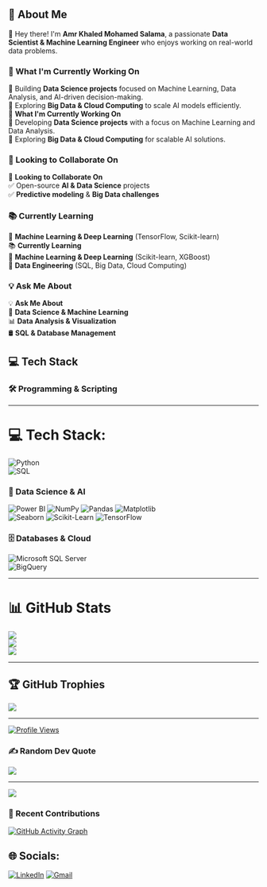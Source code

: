 
 ## 🌟 About Me  
 👋 Hey there! I'm **Amr Khaled Mohamed Salama**, a passionate **Data Scientist & Machine Learning Engineer** who enjoys working on real-world data problems.  
 
 ### 🚀 What I'm Currently Working On  
 🔹 Building **Data Science projects** focused on Machine Learning, Data Analysis, and AI-driven decision-making.  
 🔹 Exploring **Big Data & Cloud Computing** to scale AI models efficiently.  
 🚀 **What I'm Currently Working On**  
 🔹 Developing **Data Science projects** with a focus on Machine Learning and Data Analysis.  
 🔹 Exploring **Big Data & Cloud Computing** for scalable AI solutions.  
 
 ### 🤝 Looking to Collaborate On  
 🤝 **Looking to Collaborate On**  
 ✅ Open-source **AI & Data Science** projects  
 ✅ **Predictive modeling** & **Big Data challenges**  
 
 ### 📚 Currently Learning  
 🔹 **Machine Learning & Deep Learning** (TensorFlow, Scikit-learn)  
 📚 **Currently Learning**  
 🔹 **Machine Learning & Deep Learning** (Scikit-learn, XGBoost)  
 🔹 **Data Engineering** (SQL, Big Data, Cloud Computing)  
  
 
 ### 💡 Ask Me About  
 💡 **Ask Me About**  
 🎯 **Data Science & Machine Learning**  
 📊 **Data Analysis & Visualization**  
 🛢️ **SQL & Database Management**  
 
 ## 💻 Tech Stack  
 ### 🛠 Programming & Scripting  
 ---
 # 💻 Tech Stack:  
 ![Python](https://img.shields.io/badge/python-3670A0?style=for-the-badge&logo=python&logoColor=ffdd54)  
 ![SQL](https://img.shields.io/badge/SQL-%23CC2927.svg?style=for-the-badge&logo=Microsoft%20SQL%20Server&logoColor=white)  
 
 ### 🔬 Data Science & AI  
 ![Power BI](https://img.shields.io/badge/Power%20BI-F2C811?style=for-the-badge&logo=power%20bi&logoColor=black)  ![NumPy](https://img.shields.io/badge/numpy-%23013243.svg?style=for-the-badge&logo=numpy&logoColor=white) 
 ![Pandas](https://img.shields.io/badge/pandas-%23150458.svg?style=for-the-badge&logo=pandas&logoColor=white)  ![Matplotlib](https://img.shields.io/badge/Matplotlib-%23#ee6c4d.svg?style=for-the-badge&logo=matplotlib&logoColor=white)  
 ![Seaborn](https://img.shields.io/badge/Seaborn-%231572B6.svg?style=for-the-badge&logo=seaborn&logoColor=white)  ![Scikit-Learn](https://img.shields.io/badge/scikit--learn-F7931E.svg?style=for-the-badge&logo=scikit-learn&logoColor=white)  ![TensorFlow](https://img.shields.io/badge/TensorFlow-FF6F00?style=for-the-badge&logo=TensorFlow&logoColor=white)  
 
 ### 🗄️ Databases & Cloud  
 ![Microsoft SQL Server](https://img.shields.io/badge/Microsoft%20SQL%20Server-CC2927?style=for-the-badge&logo=microsoft%20sql%20server&logoColor=white)  
 ![BigQuery](https://img.shields.io/badge/BigQuery-4285F4?style=for-the-badge&logo=googlecloud&logoColor=white)  
 
 ---
 # 📊 GitHub Stats  
 ![](https://github-readme-stats.vercel.app/api?username=amr220h&theme=dark&hide_border=false&include_all_commits=true&count_private=true)  
 ![](https://github-readme-streak-stats.herokuapp.com/?user=amr220h&theme=dark&hide_border=false)  
 ![](https://github-readme-stats.vercel.app/api/top-langs/?username=amr220h&theme=dark&hide_border=false&include_all_commits=true&count_private=true&layout=compact)  
 
 ---
 ## 🏆 GitHub Trophies  
 ![](https://github-profile-trophy.vercel.app/?username=amr220h&theme=onedark&no-frame=false&no-bg=false&margin-w=4)
 
 ---
 [![Profile Views](https://visitcount.itsvg.in/api?id=amr220h&icon=0&color=3)](https://visitcount.itsvg.in)
 
 
 ### ✍️ Random Dev Quote  
 ![](https://quotes-github-readme.vercel.app/api?type=horizontal&theme=radical)  
 
 ---
 [![](https://visitcount.itsvg.in/api?id=amr220h&icon=0&color=0)](https://visitcount.itsvg.in)
### 📅 Recent Contributions
<!-- GitHub Readme Activity Graph -->
[![GitHub Activity Graph](https://github-readme-activity-graph.vercel.app/graph?username=amr220h&theme=github-dark&area=true&hide_border=true)](https://github.com/amr220h)
 
 <!-- Proudly created with GPRM ( https://gprm.itsvg.in ) -->
## 🌐 Socials:
[![LinkedIn](https://img.shields.io/badge/LinkedIn-%230077B5.svg?logo=linkedin&logoColor=white)](https://linkedin.com/in/amr-khaled-salama-176510325) 
[![Gmail](https://img.shields.io/badge/Gmail-D14836?logo=gmail&logoColor=white)](mailto:amrkhaledsalama98@gmail.com)

